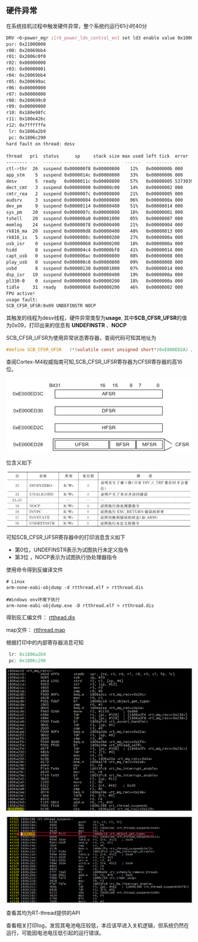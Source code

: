 ## 硬件异常



在系统挂机过程中触发硬件异常，整个系统约运行61小时40分

```sh
DRV <6>power_mgr :[rk_power_ldx_control_en] set ld3 enable value 0x10003
psr: 0x21000000
r00: 0x20069bb4
r01: 0x2006c0f0
r02: 0x00000000
r03: 0x00000001
r04: 0x20069bb4
r05: 0x200699ac
r06: 0x00000000
r07: 0x00000000
r08: 0x200699c0
r09: 0x00000000
r10: 0x180e98fc
r11: 0x180e426c
r12: 0x7ffffffe
 lr: 0x1806a2b9
 pc: 0x1806c290
hard fault on thread: desv

thread   pri  status      sp     stack size max used left tick  error
-------- ---  ------- ---------- ----------  ------  ---------- ---
ctl->thr  26  suspend 0x000000f8 0x00000800    12%   0x0000000b 000
app_stm    5  suspend 0x0000014c 0x00000800    33%   0x00000006 000
desv       5  ready   0x0000011c 0x00000800    57%   0x00000005 537303988
dect_cmt   3  suspend 0x00000080 0x00000c00    14%   0x00000002 000
cmtr_rea   2  suspend 0x0000007c 0x00000800    21%   0x00000005 000
audsrv     3  suspend 0x00000084 0x00000800    06%   0x0000000a 000
dev_pm     9  suspend 0x00000114 0x00000400    51%   0x00000014 000
sys_pm    20  suspend 0x0000007c 0x00000800    18%   0x00000001 000
tshell    20  suspend 0x000000a0 0x00001000    05%   0x00000007 000
memlog    24  suspend 0x00000078 0x00000400    21%   0x00000004 000
rk816_ma  20  suspend 0x000000d8 0x00000400    48%   0x00000013 000
rk816_is   5  suspend 0x0000008c 0x00000200    27%   0x0000000a 000
usb_isr    0  suspend 0x00000060 0x00000200    18%   0x0000000a 000
hidd       8  suspend 0x000004c4 0x00000bf8    41%   0x00000014 000
capt_usb   0  suspend 0x000000ac 0x00000800    08%   0x00000008 000
play_usb   0  suspend 0x000000c0 0x00000800    09%   0x00000008 000
usbd       8  suspend 0x00000130 0x00001000    07%   0x00000014 000
dsp_isr   10  suspend 0x00000060 0x00000400    19%   0x0000000a 000
pl330-0    0  suspend 0x00000060 0x00000200    18%   0x0000000a 000
tidle     31  ready   0x00000068 0x00000200    46%   0x00000002 000
FPU active!
usage fault:
SCB_CFSR_UFSR:0x09 UNDEFINSTR NOCP 
```



其触发的线程为desv线程，硬件异常类型为**usage**, 其中**SCB_CFSR_UFSR**的值为0x09，打印出来的信息有 **UNDEFINSTR** 、**NOCP**

SCB_CFSR_UFSR为使用异常状态寄存器，查阅代码可知其地址为 

```C
#define SCB_CFSR_UFSR   (*(volatile const unsigned short*)0xE000ED2A) /* Usage Fault Status Register */
```



查阅Cortex-M4权威指南可知,SCB_CFSR_UFSR寄存器为CFSR寄存器的高16位。

![image-20211115104822705](.\image\CFSR寄存器.png)

位含义如下

![image-20211115103326736](.\image\SCB_CFSR_UFSR.png)

可知SCB_CFSR_UFSR寄存器中的打印消息含义如下

-   第0位，UNDEFINSTR表示为试图执行未定义指令
-   第3位 ，NOCP表示为试图执行协处理器指令



使用命令得到反编译文件

```shell
# Linux
arm-none-eabi-objdump -d rtthread.elf > rtthread.dis

#Windows env环境下执行
arm-none-eabi-objdump.exe -D rtthread.elf > rtthread.dis
```

得到反汇编文件： [rtthead.dis](rtthead.dis) 

map文件： [rtthread.map](rtthread.map) 



根据打印中的内部寄存器消息可知

```C
 lr: 0x1806a2b9
 pc: 0x1806c290
```



![image-20211115113434514](.\image\汇编1.png)



 ![img](.\image\汇编2.png) 



查看其均为RT-thread提供的API



查看相关打印log，发现其电池电压较低，本应该早进入关机逻辑，但系统仍然在运行，可能因电池电压低引起的运行错误。



















